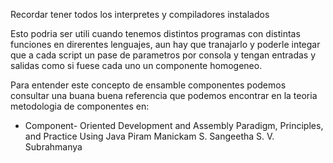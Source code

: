 Recordar tener todos los interpretes y compiladores instalados

Esto podria ser utili cuando tenemos distintos programas con distintas funciones en direrentes lenguajes, aun hay que tranajarlo  y poderle integar que a cada script  un pase de parametros por consola y tengan entradas y salidas como si fuese cada uno un componente homogeneo.

Para entender este concepto de ensamble componentes podemos consultar una buana buena referencia que podemos encontrar en la teoria metodologia de componentes en:
  
- Component- Oriented Development and Assembly Paradigm, Principles, and Practice Using Java Piram Manickam S. Sangeetha S. V. Subrahmanya
